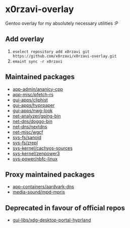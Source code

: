 # x0rzavi-overlay
Gentoo overlay for my absolutely necessary utilities :P

## Add overlay
1. ```eselect repository add x0rzavi git https://github.com/x0rzavi/x0rzavi-overlay.git```
2. ```emaint sync -r x0rzavi```

## Maintained packages
- [app-admin/ananicy-cpp](https://gitlab.com/ananicy-cpp/ananicy-cpp)
- [app-misc/pfetch-rs](https://github.com/Gobidev/pfetch-rs)
- [gui-apps/cliphist](https://github.com/sentriz/cliphist)
- [gui-apps/hyprpaper](https://github.com/hyprwm/hyprpaper)
- [gui-apps/nwg-look](https://github.com/nwg-piotr/nwg-look)
- [net-analyzer/gping-bin](https://github.com/orf/gping)
- [net-dns/doggo-bin](https://github.com/mr-karan/doggo)
- [net-dns/nextdns](https://github.com/nextdns/nextdns)
- [net-misc/wgcf](https://github.com/ViRb3/wgcf)
- [sys-fs/sanoid](https://github.com/jimsalterjrs/sanoid)
- [sys-fs/zrepl](https://github.com/zrepl/zrepl)
- [sys-kernel/cachyos-sources](https://github.com/CachyOS/kernel-patches)
- [sys-kernel/zenpower3](https://git.exozy.me/Ta180m/zenpower3)
- [sys-power/nbfc-linux](https://github.com/nbfc-linux/nbfc-linux)

## Proxy maintained packages
- [app-containers/aardvark-dns](https://github.com/containers/aardvark-dns)
- [media-sound/mpd-mpris](https://github.com/natsukagami/mpd-mpris)

## Deprecated in favour of official repos
- [gui-libs/xdg-desktop-portal-hyprland](https://github.com/hyprwm/xdg-desktop-portal-hyprland)
